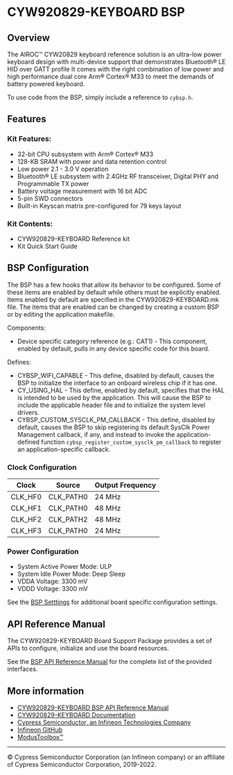 # CYW920829-KEYBOARD BSP

## Overview

The AIROC™ CYW20829 keyboard reference solution is an ultra-low power keyboard design with multi-device support that demonstrates Bluetooth® LE HID over GATT profile It comes with the right combination of low power and high performance dual core Arm® Cortex® M33 to meet the demands of battery powered keyboard.



To use code from the BSP, simply include a reference to `cybsp.h`.

## Features

### Kit Features:

* 32-bit CPU subsystem with Arm® Cortex® M33
* 128-KB SRAM with power and data retention control
* Low power 2.1 - 3.0 V operation
* Bluetooth® LE subsystem with 2.4GHz RF transceiver, Digital PHY and Programmable TX power
* Battery voltage measurement with 16 bit ADC
* 5-pin SWD connectors
* Built-in Keyscan matrix pre-configured for 79 keys layout

### Kit Contents:

* CYW920829-KEYBOARD Reference kit
* Kit Quick Start Guide

## BSP Configuration

The BSP has a few hooks that allow its behavior to be configured. Some of these items are enabled by default while others must be explicitly enabled. Items enabled by default are specified in the CYW920829-KEYBOARD.mk file. The items that are enabled can be changed by creating a custom BSP or by editing the application makefile.

Components:
* Device specific category reference (e.g.: CAT1) - This component, enabled by default, pulls in any device specific code for this board.

Defines:
* CYBSP_WIFI_CAPABLE - This define, disabled by default, causes the BSP to initialize the interface to an onboard wireless chip if it has one.
* CY_USING_HAL - This define, enabled by default, specifies that the HAL is intended to be used by the application. This will cause the BSP to include the applicable header file and to initialize the system level drivers.
* CYBSP_CUSTOM_SYSCLK_PM_CALLBACK - This define, disabled by default, causes the BSP to skip registering its default SysClk Power Management callback, if any, and instead to invoke the application-defined function `cybsp_register_custom_sysclk_pm_callback` to register an application-specific callback.

### Clock Configuration

| Clock    | Source    | Output Frequency |
|----------|-----------|------------------|
| CLK_HF0  | CLK_PATH0 | 24 MHz           |
| CLK_HF1  | CLK_PATH0 | 48 MHz           |
| CLK_HF2  | CLK_PATH2 | 48 MHz           |
| CLK_HF3  | CLK_PATH0 | 24 MHz           |

### Power Configuration

* System Active Power Mode: ULP
* System Idle Power Mode: Deep Sleep
* VDDA Voltage: 3300 mV
* VDDD Voltage: 3300 mV

See the [BSP Setttings][settings] for additional board specific configuration settings.

## API Reference Manual

The CYW920829-KEYBOARD Board Support Package provides a set of APIs to configure, initialize and use the board resources.

See the [BSP API Reference Manual][api] for the complete list of the provided interfaces.

## More information
* [CYW920829-KEYBOARD BSP API Reference Manual][api]
* [CYW920829-KEYBOARD Documentation](https://www.infineon.com/cms/en/product/promopages/airoc20829/)
* [Cypress Semiconductor, an Infineon Technologies Company](http://www.cypress.com)
* [Infineon GitHub](https://github.com/infineon)
* [ModusToolbox™](https://www.cypress.com/products/modustoolbox-software-environment)

[api]: https://infineon.github.io/TARGET_CYW920829-KEYBOARD/html/modules.html
[settings]: https://infineon.github.io/TARGET_CYW920829-KEYBOARD/html/md_bsp_settings.html

---
© Cypress Semiconductor Corporation (an Infineon company) or an affiliate of Cypress Semiconductor Corporation, 2019-2022.